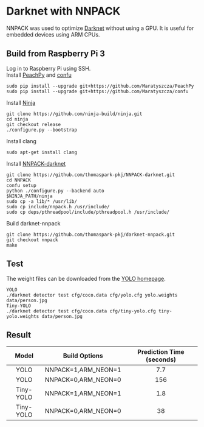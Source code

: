 # Darknet with NNPACK
NNPACK was used to optimize [Darknet](https://github.com/pjreddie/darknet) without using a GPU. It is useful for embedded devices using ARM CPUs.

## Build from Raspberry Pi 3
Log in to Raspberry Pi using SSH.<br/>
Install [PeachPy](https://github.com/Maratyszcza/PeachPy) and [confu](https://github.com/Maratyszcza/confu)
```
sudo pip install --upgrade git+https://github.com/Maratyszcza/PeachPy
sudo pip install --upgrade git+https://github.com/Maratyszcza/confu
```
Install [Ninja](https://ninja-build.org/)
```
git clone https://github.com/ninja-build/ninja.git
cd ninja
git checkout release
./configure.py --bootstrap
```
Install clang
```
sudo apt-get install clang
```
Install [NNPACK-darknet](https://github.com/thomaspark-pkj/NNPACK-darknet.git)
```
git clone https://github.com/thomaspark-pkj/NNPACK-darknet.git
cd NNPACK
confu setup
python ./configure.py --backend auto
$NINJA_PATH/ninja
sudo cp -a lib/* /usr/lib/
sudo cp include/nnpack.h /usr/include/
sudo cp deps/pthreadpool/include/pthreadpool.h /usr/include/
```
Build darknet-nnpack
```
git clone https://github.com/thomaspark-pkj/darknet-nnpack.git
git checkout nnpack
make
```

## Test
The weight files can be downloaded from the [YOLO homepage](https://pjreddie.com/darknet/yolo/).
```
YOLO
./darknet detector test cfg/coco.data cfg/yolo.cfg yolo.weights data/person.jpg
Tiny-YOLO
./darknet detector test cfg/coco.data cfg/tiny-yolo.cfg tiny-yolo.weights data/person.jpg
```
## Result
Model | Build Options | Prediction Time (seconds)
:-:|:-:|:-:
YOLO | NNPACK=1,ARM_NEON=1 | 7.7
YOLO | NNPACK=0,ARM_NEON=0 | 156
Tiny-YOLO | NNPACK=1,ARM_NEON=1 | 1.8
Tiny-YOLO | NNPACK=0,ARM_NEON=0 | 38
